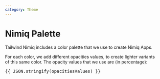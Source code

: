 ```yaml
---
category: Theme
---
```


<script setup lang="ts">
import { opacitiesValues } from './components/utils.ts'
import Palette from './components/Palette.vue'
</script>

# Nimiq Palette

Tailwind Nimiq includes a color palette that we use to create Nimiq Apps.

For each color, we add different opacities values, to create lighter variants of this same color. The opacity values that we use are (in percentage):

<pre>{{ JSON.stringify(opacitiesValues) }}</pre>

<Palette />